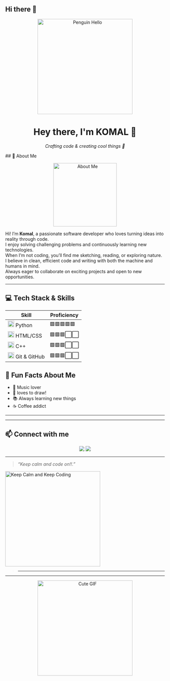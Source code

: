 ## Hi there 👋
<p align="center">
  <img src="https://media.tenor.com/wPudCfjCrD8AAAAM/penguin-hello.gif" alt="Penguin Hello" width="300" />
</p>

<h1 align="center">Hey there, I'm KOMAL 👋</h1>

<p align="center">
  <i>Crafting code & creating cool things 🚀</i>
</p>
## 👋 About Me  <p align="center">
  <img src="https://www.shutterstock.com/shutterstock/photos/718270843/display_1500/stock-vector-hand-drawn-word-about-me-lettering-design-for-posters-t-shirts-cards-invitations-stickers-718270843.jpg" alt="About Me" width="200" />
</p>


Hi! I’m **Komal**, a passionate software developer who loves turning ideas into reality through code.  
I enjoy solving challenging problems and continuously learning new technologies.    
When I’m not coding, you’ll find me sketching, reading, or exploring nature.  
I believe in clean, efficient code and writing with both the machine and humans in mind.  
Always eager to collaborate on exciting projects and open to new opportunities.

---
## 💻 Tech Stack & Skills

| Skill          | Proficiency              |
|----------------|--------------------------|
| <img src="https://cdn.jsdelivr.net/gh/devicons/devicon/icons/python/python-original.svg" alt="Python" width="20" /> Python         | 🟩🟩🟩🟩🟩                 |
| <img src="https://cdn.jsdelivr.net/gh/devicons/devicon/icons/html5/html5-original.svg" alt="HTML5" width="20" /> HTML/CSS          | 🟩🟩🟩⬜⬜                 |
| <img src="https://cdn.jsdelivr.net/gh/devicons/devicon/icons/cplusplus/cplusplus-original.svg" alt="C++" width="20" /> C++         | 🟩🟩🟩⬜⬜                 |
| <img src="https://cdn.jsdelivr.net/gh/devicons/devicon/icons/git/git-original.svg" alt="Git" width="20" /> Git & GitHub            | 🟩🟩🟩⬜⬜                 |


## 🌟 Fun Facts About Me

- 🎵 Music lover   
- 🎨 loves to draw! 
- 📚 Always learning new things  
- ☕ Coffee addict

---

---

## 📫 Connect with me

<p align="center">
  <a href="https://www.linkedin.com/in/komal-43101737b/"><img src="https://img.shields.io/badge/LinkedIn-0A66C2?style=for-the-badge&logo=linkedin&logoColor=white"/></a>
  <a href="https://instagram.com/_ocean.ic_">
  <img src="https://img.shields.io/badge/Instagram-E4405F?style=for-the-badge&logo=instagram&logoColor=white"/>
</a>

</p>

---

> _“Keep calm and code on!!.”_
> <p align="center">
  <img src="https://wallpapers.com/images/hd/keep-calm-and-keep-coding-ysb1jwkfm4fx7hhl.jpg" alt="Keep Calm and Keep Coding" width="300" />
</p>

>
> ---
---
<p align="center">
  <img src="https://media0.giphy.com/media/v1.Y2lkPTZjMDliOTUyNXEzZW1id3FzcTJyeDZ1YzZvaHBsZzFjN2M1czYwZzgwZ2hoOTV5diZlcD12MV9naWZzX3NlYXJjaCZjdD1n/L9Q2rzzBHrfv4a1y4h/200w.gif" alt="Cute GIF" width="300" />
</p>






